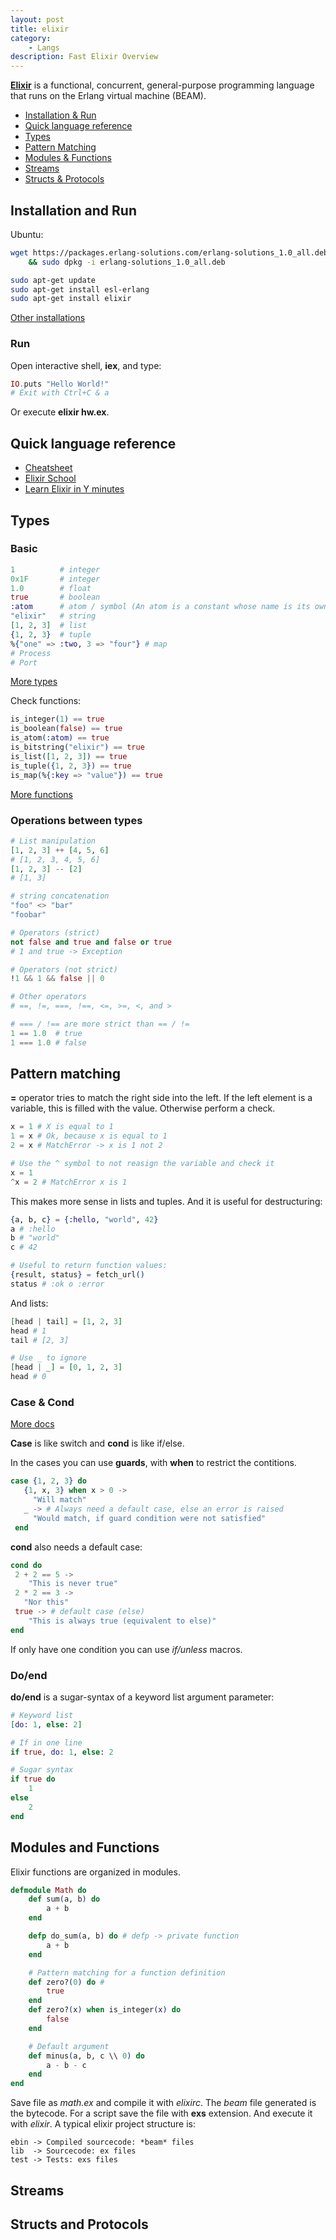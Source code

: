 ```yaml
---
layout: post
title: elixir
category:
    - Langs
description: Fast Elixir Overview
---
```


[**Elixir**](https://elixir-lang.org/) is a functional, concurrent, general-purpose programming language that runs on the Erlang virtual machine (BEAM).

- [Installation & Run](#installation-and-run)
- [Quick language reference](#quick-language-reference)
- [Types](#types)
- [Pattern Matching](#pattern-matching)
- [Modules & Functions](#modules-and-functions)
- [Streams](#streams)
- [Structs & Protocols](#structs-and-protocols)

## Installation and Run

Ubuntu:
```bash
wget https://packages.erlang-solutions.com/erlang-solutions_1.0_all.deb \
    && sudo dpkg -i erlang-solutions_1.0_all.deb

sudo apt-get update
sudo apt-get install esl-erlang
sudo apt-get install elixir
```
[Other installations](https://elixir-lang.org/install.html)

### Run

Open interactive shell, **iex**, and type:
```elixir
IO.puts "Hello World!"
# Exit with Ctrl+C & a
```

Or execute **elixir hw.ex**.

## Quick language reference
- [Cheatsheet](https://devhints.io/elixir)
- [Elixir School](https://elixirschool.com/en/)
- [Learn Elixir in Y minutes](https://learnxinyminutes.com/docs/elixir/)

## Types

### Basic
```elixir
1          # integer
0x1F       # integer
1.0        # float
true       # boolean
:atom      # atom / symbol (An atom is a constant whose name is its own value)
"elixir"   # string
[1, 2, 3]  # list
{1, 2, 3}  # tuple
%{"one" => :two, 3 => "four"} # map
# Process
# Port
```

[More types](https://hexdocs.pm/elixir/Kernel.html#module-data-types)

Check functions:
```elixir
is_integer(1) == true
is_boolean(false) == true
is_atom(:atom) == true
is_bitstring("elixir") == true
is_list([1, 2, 3]) == true
is_tuple({1, 2, 3}) == true
is_map(%{:key => "value"}) == true
```
[More functions](https://hexdocs.pm/elixir/Kernel.html#functions)

### Operations between types

```elixir
# List manipulation
[1, 2, 3] ++ [4, 5, 6]
# [1, 2, 3, 4, 5, 6]
[1, 2, 3] -- [2]
# [1, 3]

# string concatenation
"foo" <> "bar"
"foobar"

# Operators (strict)
not false and true and false or true
# 1 and true -> Exception

# Operators (not strict)
!1 && 1 && false || 0

# Other operators
# ==, !=, ===, !==, <=, >=, <, and >

# === / !== are more strict than == / !=
1 == 1.0  # true
1 === 1.0 # false
```

## Pattern matching

**=** operator tries to match the right side into the left. If the left element is a variable, this is filled with the value. Otherwise perform a check.

```elixir
x = 1 # X is equal to 1
1 = x # Ok, because x is equal to 1
2 = x # MatchError -> x is 1 not 2

# Use the ^ symbol to not reasign the variable and check it
x = 1
^x = 2 # MatchError x is 1
```

This makes more sense in lists and tuples. And it is useful for destructuring:

```elixir
{a, b, c} = {:hello, "world", 42}
a # :hello
b # "world"
c # 42

# Useful to return function values:
{result, status} = fetch_url()
status # :ok o :error

```

And lists:
```elixir
[head | tail] = [1, 2, 3]
head # 1
tail # [2, 3]

# Use _ to ignore
[head | _] = [0, 1, 2, 3]
head # 0
```

### Case & Cond

[More docs](https://elixir-lang.org/getting-started/case-cond-and-if.html)

**Case** is like switch and **cond** is like if/else.

In the cases you can use **guards**, with **when** to restrict the contitions.
```elixir
case {1, 2, 3} do
   {1, x, 3} when x > 0 ->
     "Will match"
   _ -> # Always need a default case, else an error is raised
     "Would match, if guard condition were not satisfied"
 end
```

**cond** also needs a default case:
```elixir
cond do
 2 + 2 == 5 ->
    "This is never true"
 2 * 2 == 3 ->
   "Nor this"
 true -> # default case (else)
    "This is always true (equivalent to else)"
end
```

If only have one condition you can use *if/unless* macros.

### Do/end

**do/end** is a sugar-syntax of a keyword list argument parameter:
```elixir
# Keyword list
[do: 1, else: 2]

# If in one line
if true, do: 1, else: 2

# Sugar syntax
if true do
    1
else
    2
end
```

## Modules and Functions

Elixir functions are organized in modules.
```elixir
defmodule Math do
    def sum(a, b) do
        a + b
    end

    defp do_sum(a, b) do # defp -> private function
        a + b
    end

    # Pattern matching for a function definition
    def zero?(0) do #
        true
    end
    def zero?(x) when is_integer(x) do
        false
    end

    # Default argument
    def minus(a, b, c \\ 0) do
        a - b - c
    end
end
```

Save file as *math.ex* and compile it with *elixirc*. The *beam* file generated is the bytecode. For a script save the file with **exs** extension. And execute it with *elixir*. A typical elixir project structure is:
```
ebin -> Compiled sourcecode: *beam* files
lib  -> Sourcecode: ex files
test -> Tests: exs files
```

## Streams
## Structs and Protocols
